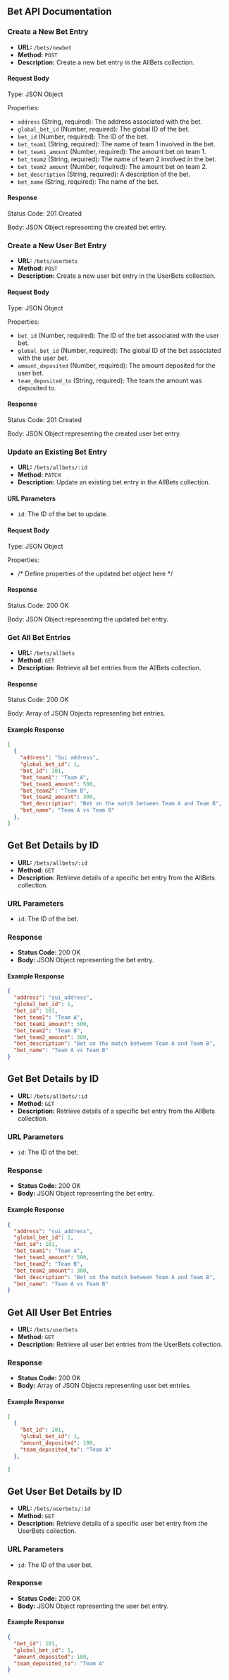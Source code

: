 ## Bet API Documentation

### Create a New Bet Entry

- **URL:** `/bets/newbet`
- **Method:** `POST`
- **Description:** Create a new bet entry in the AllBets collection.

#### Request Body

Type: JSON Object

Properties:

- `address` (String, required): The address associated with the bet.
- `global_bet_id` (Number, required): The global ID of the bet.
- `bet_id` (Number, required): The ID of the bet.
- `bet_team1` (String, required): The name of team 1 involved in the bet.
- `bet_team1_amount` (Number, required): The amount bet on team 1.
- `bet_team2` (String, required): The name of team 2 involved in the bet.
- `bet_team2_amount` (Number, required): The amount bet on team 2.
- `bet_description` (String, required): A description of the bet.
- `bet_name` (String, required): The name of the bet.

#### Response

Status Code: 201 Created

Body: JSON Object representing the created bet entry.

### Create a New User Bet Entry

- **URL:** `/bets/userbets`
- **Method:** `POST`
- **Description:** Create a new user bet entry in the UserBets collection.

#### Request Body

Type: JSON Object

Properties:

- `bet_id` (Number, required): The ID of the bet associated with the user bet.
- `global_bet_id` (Number, required): The global ID of the bet associated with the user bet.
- `amount_deposited` (Number, required): The amount deposited for the user bet.
- `team_deposited_to` (String, required): The team the amount was deposited to.

#### Response

Status Code: 201 Created

Body: JSON Object representing the created user bet entry.

### Update an Existing Bet Entry

- **URL:** `/bets/allbets/:id`
- **Method:** `PATCH`
- **Description:** Update an existing bet entry in the AllBets collection.

#### URL Parameters

- `id`: The ID of the bet to update.

#### Request Body

Type: JSON Object

Properties:

- /* Define properties of the updated bet object here */

#### Response

Status Code: 200 OK

Body: JSON Object representing the updated bet entry.

### Get All Bet Entries

- **URL:** `/bets/allbets`
- **Method:** `GET`
- **Description:** Retrieve all bet entries from the AllBets collection.

#### Response

Status Code: 200 OK

Body: Array of JSON Objects representing bet entries.

#### Example Response

```json
[
  {
    "address": "Sui address",
    "global_bet_id": 1,
    "bet_id": 101,
    "bet_team1": "Team A",
    "bet_team1_amount": 500,
    "bet_team2": "Team B",
    "bet_team2_amount": 300,
    "bet_description": "Bet on the match between Team A and Team B",
    "bet_name": "Team A vs Team B"
  },
]

```

## Get Bet Details by ID

- **URL:** `/bets/allbets/:id`
- **Method:** `GET`
- **Description:** Retrieve details of a specific bet entry from the AllBets collection.

### URL Parameters

- `id`: The ID of the bet.

### Response

- **Status Code:** 200 OK
- **Body:** JSON Object representing the bet entry.

#### Example Response

```json
{
  "address": "sui_address",
  "global_bet_id": 1,
  "bet_id": 101,
  "bet_team1": "Team A",
  "bet_team1_amount": 500,
  "bet_team2": "Team B",
  "bet_team2_amount": 300,
  "bet_description": "Bet on the match between Team A and Team B",
  "bet_name": "Team A vs Team B"
}
```
## Get Bet Details by ID

- **URL:** `/bets/allbets/:id`
- **Method:** `GET`
- **Description:** Retrieve details of a specific bet entry from the AllBets collection.

### URL Parameters

- `id`: The ID of the bet.

### Response

- **Status Code:** 200 OK
- **Body:** JSON Object representing the bet entry.

#### Example Response

```json
{
  "address": "sui_address",
  "global_bet_id": 1,
  "bet_id": 101,
  "bet_team1": "Team A",
  "bet_team1_amount": 500,
  "bet_team2": "Team B",
  "bet_team2_amount": 300,
  "bet_description": "Bet on the match between Team A and Team B",
  "bet_name": "Team A vs Team B"
}
```
## Get All User Bet Entries

- **URL:** `/bets/userbets`
- **Method:** `GET`
- **Description:** Retrieve all user bet entries from the UserBets collection.

### Response

- **Status Code:** 200 OK
- **Body:** Array of JSON Objects representing user bet entries.

#### Example Response

```json
[
  {
    "bet_id": 101,
    "global_bet_id": 1,
    "amount_deposited": 100,
    "team_deposited_to": "Team A"
  },
  
]
```
## Get User Bet Details by ID

- **URL:** `/bets/userbets/:id`
- **Method:** `GET`
- **Description:** Retrieve details of a specific user bet entry from the UserBets collection.

### URL Parameters

- `id`: The ID of the user bet.

### Response

- **Status Code:** 200 OK
- **Body:** JSON Object representing the user bet entry.

#### Example Response

```json
{
  "bet_id": 101,
  "global_bet_id": 1,
  "amount_deposited": 100,
  "team_deposited_to": "Team A"
}
```
